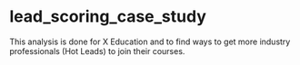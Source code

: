 # lead_scoring_case_study
This analysis is done for X Education and to find ways to get more industry professionals (Hot Leads) to join their courses.
